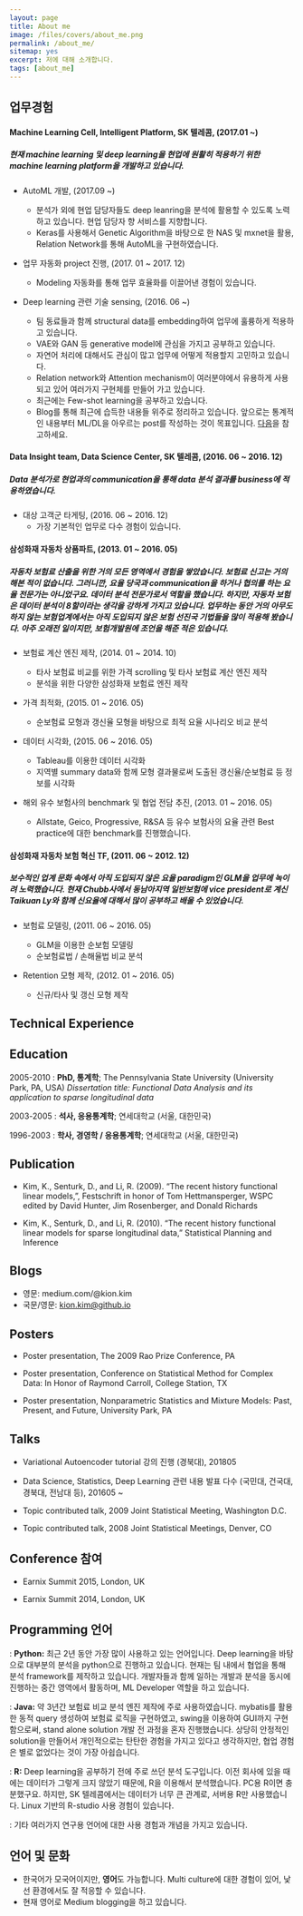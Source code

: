 ```yaml
---
layout: page
title: About me
image: /files/covers/about_me.png
permalink: /about_me/
sitemap: yes
excerpt: 저에 대해 소개합니다.
tags: [about_me]
---
```


업무경험
----------

#### Machine Learning Cell, Intelligent Platform, SK 텔레콤, (2017.01 ~)

##### 현재 machine learning 및  deep learning을 현업에 원활히 적용하기 위한 machine learning platform을 개발하고 있습니다.

* AutoML 개발, (2017.09 ~)
  - 분석가 외에 현업 담당자들도 deep leanring을 분석에 활용할 수 있도록 노력하고 있습니다. 현업 담당자 향 서비스를 지향합니다.
  - Keras를 사용해서 Genetic Algorithm을 바탕으로 한 NAS 및 mxnet을 활용, Relation Network를 통해 AutoML을 구현하였습니다.


* 업무 자동화 project 진행, (2017. 01 ~ 2017. 12)
  - Modeling 자동화를 통해 업무 효율화를 이끌어낸 경험이 있습니다.


* Deep learning 관련 기술 sensing, (2016. 06 ~)
  - 팀 동료들과 함께 structural data를 embedding하여 업무에 훌륭하게 적용하고 있습니다.
  - VAE와 GAN 등 generative model에 관심을 가지고 공부하고 있습니다.
  - 자연어 처리에 대해서도 관심이 많고 업무에 어떻게 적용할지 고민하고 있습니다. 
  - Relation network와 Attention mechanism이 여러분야에서 유용하게 사용되고 있어 여러가지 구현체를 만들어 가고 있습니다.
  - 최근에는 Few-shot learning을 공부하고 있습니다.
  - Blog를 통해 최근에 습득한 내용들 위주로 정리하고 있습니다. 앞으로는 통계적인 내용부터 ML/DL을 아우르는 post를 작성하는 것이 목표입니다. [다음](kion.kim@github.io)을 참고하세요.

#### Data Insight team, Data Science Center, SK 텔레콤, (2016. 06 ~ 2016. 12)

##### Data 분석가로 현업과의 communication을 통해 data 분석 결과를 business에 적용하였습니다.

* 대상 고객군 타게팅, (2016. 06 ~ 2016. 12)
  - 가장 기본적인 업무로 다수 경험이 있습니다.


#### 삼성화재 자동차 상품파트, (2013. 01 ~ 2016. 05)

##### 자동차 보험료 산출을 위한 거의 모든 영역에서 경험을 쌓았습니다. 보험료 신고는 거의 해본 적이 없습니다. 그러니깐, 요율 당국과 communication을 하거나 협의를 하는 요율 전문가는 아니었구요. 데이터 분석 전문가로서 역할을 했습니다. 하지만, 자동차 보험은 데이터 분석이 8할이라는 생각을 강하게 가지고 있습니다. 업무하는 동안 거의 아무도 하지 않는 보험업계에서는 아직 도입되지 않은 보험 선진국 기법들을 많이 적용해 봤습니다. 아주 오래전 일이지만, 보험개발원에 조언을 해준 적은 있습니다.

* 보험료 계산 엔진 제작, (2014. 01 ~ 2014. 10)
  - 타사 보험료 비교를 위한 가격 scrolling 및 타사 보험료 계산 엔진 제작
  - 분석을 위한 다양한 삼성화재 보험료 엔진 제작


* 가격 최적화, (2015. 01 ~ 2016. 05)
  - 순보험료 모형과 갱신율 모형을 바탕으로 최적 요율 시나리오 비교 분석

* 데이터 시각화, (2015. 06 ~ 2016. 05)
  - Tableau를 이용한 데이터 시각화
  - 지역별 summary data와 함께 모형 결과물로써 도출된 갱신율/순보험료 등 정보를 시각화

* 해외 유수 보험사의 benchmark 및 협업 전담 추진, (2013. 01 ~ 2016. 05)
  - Allstate, Geico, Progressive, R&SA 등 유수 보험사의 요율 관련 Best practice에 대한 benchmark를 진행했습니다.

#### 삼성화재 자동차 보험 혁신 TF, (2011. 06 ~ 2012. 12)

##### 보수적인 업계 문화 속에서 아직 도입되지 않은 요율 paradigm인 GLM을 업무에 녹이려 노력했습니다. 현재 Chubb사에서 동남아지역 일반보험에 vice president로 계신 Taikuan Ly와 함께 신요율에 대해서 많이 공부하고 배울 수 있었습니다.

* 보험료 모델링, (2011. 06 ~ 2016. 05)
  - GLM을 이용한 순보험 모델링
  - 순보험료법 / 손해율법 비교 분석


* Retention 모형 제작, (2012. 01 ~ 2016. 05)
  - 신규/타사 및 갱신 모형 제작

Technical Experience
--------------------

Education
---------

2005-2010
:   **PhD, 통계학**; The Pennsylvania State University (University Park, PA, USA)
    *Dissertation title: Functional Data Analysis and its application to sparse longitudinal data*

2003-2005
:   **석사, 응용통계학**; 연세대학교 (서울, 대한민국)

1996-2003
:   **학사, 경영학 / 응용통계학**; 연세대학교 (서울, 대한민국)


Publication
----------

* Kim, K., Senturk, D., and Li, R. (2009). “The recent history functional linear models,”, Festschrift in honor of Tom Hettmansperger, WSPC edited by David Hunter, Jim Rosenberger, and Donald Richards

* Kim, K., Senturk, D., and Li, R. (2010). “The recent history functional linear models for sparse longitudinal data,” Statistical Planning and Inference



Blogs
-----

* 영문: medium.com/@kion.kim
* 국문/영문: kion.kim@github.io

Posters
------

* Poster presentation, The 2009 Rao Prize Conference, PA

* Poster presentation, Conference on Statistical Method for Complex Data: In Honor of Raymond Carroll, College Station, TX

* Poster presentation, Nonparametric Statistics and Mixture Models: Past, Present, and Future, University Park, PA

Talks
----


* Variational Autoencoder tutorial 강의 진행 (경북대), 201805

* Data Science, Statistics, Deep Learning 관련 내용 발표 다수 (국민대, 건국대, 경북대, 전남대 등), 201605 ~

* Topic contributed talk, 2009 Joint Statistical Meeting, Washington D.C.

* Topic contributed talk, 2008 Joint Statistical Meetings, Denver, CO

Conference 참여
----

* Earnix Summit 2015, London, UK

* Earnix Summit 2014, London, UK

Programming 언어
--------


:   **Python:** 최근 2년 동안 가장 많이 사용하고 있는 언어입니다. Deep learning을 바탕으로 대부분의 분석을 python으로 진행하고 있습니다. 현재는 팀 내에서 협업을 통해 분석 framework를 제작하고 있습니다. 개발자들과 함께 일하는 개발과 분석을 동시에 진행하는 중간 영역에서 활동하며, ML Developer 역할을 하고 있습니다. 

:   **Java:** 약 3년간 보험료 비교 분석 엔진 제작에 주로 사용하였습니다. mybatis를 활용한 동적 query 생성하여 보험료 로직을 구현하였고, swing을 이용하여 GUI까지 구현함으로써, stand alone solution 개발 전 과정을 혼자 진행했습니다. 상당히 안정적인 solution을 만들어서 개인적으로는 탄탄한 경험을 가지고 있다고 생각하지만, 협업 경험은 별로 없었다는 것이 가장 아쉽습니다.

:   **R:** Deep learning을 공부하기 전에 주로 쓰던 분석 도구입니다. 이전 회사에 있을 때에는 데이터가 그렇게 크지 않았기 때문에, R을 이용해서 분석했습니다. PC용 R이면 충분했구요. 하지만, SK 텔레콤에서는 데이터가 너무 큰 관계로, 서버용 R만 사용했습니다. Linux 기반의 R-studio 사용 경험이 있습니다.

:   기타 여러가지 연구용 언어에 대한 사용 경험과 개념을 가지고 있습니다.

언어 및 문화
-----
* 한국어가 모국어이지만, **영어**도 가능합니다. Multi culture에 대한 경험이 있어, 낯선 환경에서도 잘 적응할 수 있습니다.
* 현재 영어로 Medium blogging을 하고 있습니다.
